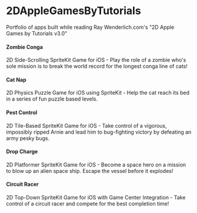 # 2DAppleGamesByTutorials
Portfolio of apps built while reading Ray Wenderlich.com's "2D Apple Games by Tutorials v3.0"

#### Zombie Conga
2D Side-Scrolling SpriteKit Game for iOS - Play the role of a zombie who's sole mission is to break the world record for the longest conga line of cats!

#### Cat Nap
2D Physics Puzzle Game for iOS using SpriteKit - Help the cat reach its bed in a series of fun puzzle based levels.

#### Pest Control
2D Tile-Based SpriteKit Game for iOS - Take control of a vigorous, impossibly ripped Arnie and lead him to bug-fighting victory by defeating an army pesky bugs.

#### Drop Charge
2D Platformer SpriteKit Game for iOS - Become a space hero on a mission to blow up an alien space ship. Escape the vessel before it explodes!

#### Circuit Racer
2D Top-Down SpriteKit Game for iOS with Game Center Integration - Take control of a circuit racer and compete for the best completion time!

